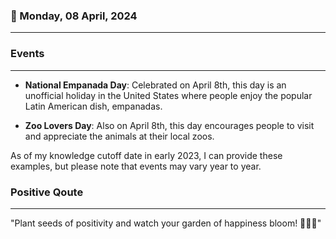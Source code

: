 ### 📅 Monday, 08 April, 2024
------
### Events
------
- **National Empanada Day**: Celebrated on April 8th, this day is an unofficial holiday in the United States where people enjoy the popular Latin American dish, empanadas.
  
- **Zoo Lovers Day**: Also on April 8th, this day encourages people to visit and appreciate the animals at their local zoos.

As of my knowledge cutoff date in early 2023, I can provide these examples, but please note that events may vary year to year.
### Positive Qoute
------
"Plant seeds of positivity and watch your garden of happiness bloom! 🌱😊🌸"
